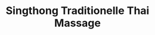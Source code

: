 ---
title: "Singthong Traditionelle Thai Massage"
url: /bochum/singthong-traditionelle-thai-massage/
shop: Massage
---
